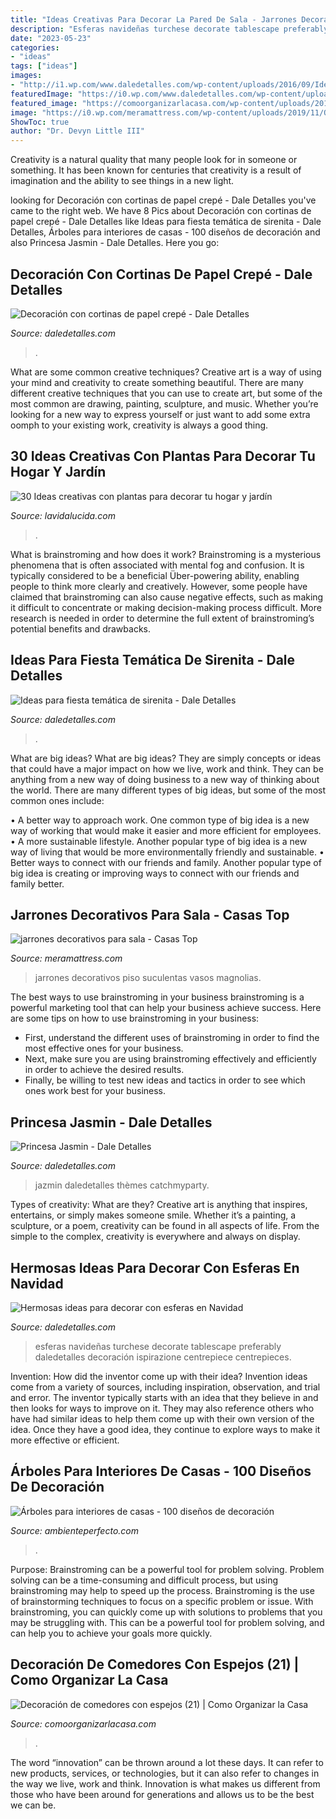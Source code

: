```yaml
---
title: "Ideas Creativas Para Decorar La Pared De Sala - Jarrones Decorativos Piso Suculentas Vasos Magnolias"
description: "Esferas navideñas turchese decorate tablescape preferably daledetalles decoración ispirazione centrepiece centrepieces"
date: "2023-05-23"
categories:
- "ideas"
tags: ["ideas"]
images:
- "http://i1.wp.com/www.daledetalles.com/wp-content/uploads/2016/09/Ideas-para-decorar-con-esferas-en-Navidad14.jpg?resize=630%2C840"
featuredImage: "https://i0.wp.com/www.daledetalles.com/wp-content/uploads/2016/02/12-17.jpg"
featured_image: "https://comoorganizarlacasa.com/wp-content/uploads/2017/02/Decoración-de-comedores-con-espejos-21.jpg"
image: "https://i0.wp.com/meramattress.com/wp-content/uploads/2019/11/Overstock.com-mobile-suculentas-en-2019-jarrones-de-piso.jpg?fit=628%2C1024&amp;ssl=1"
ShowToc: true
author: "Dr. Devyn Little III"
---
```



Creativity is a natural quality that many people look for in someone or something. It has been known for centuries that creativity is a result of imagination and the ability to see things in a new light.

	

		
looking for Decoración con cortinas de papel crepé - Dale Detalles you've came to the right web. We have 8 Pics about Decoración con cortinas de papel crepé - Dale Detalles like Ideas para fiesta temática de sirenita - Dale Detalles, Árboles para interiores de casas - 100 diseños de decoración and also Princesa Jasmin - Dale Detalles. Here you go:
		
    
## Decoración Con Cortinas De Papel Crepé - Dale Detalles

<img loading=lazy src="https://i1.wp.com/www.daledetalles.com/wp-content/uploads/2016/08/decoracion-con-papel-creppe7.jpg" onerror="this.onerror=null;this.src='https://tse2.mm.bing.net/th?id=OIP.0EOvMXrU5VQqt_BK8aCABgHaLD&amp;pid=15.1';" alt="Decoración con cortinas de papel crepé - Dale Detalles">

_Source: daledetalles.com_

>. 

	

What are some common creative techniques?
Creative art is a way of using your mind and creativity to create something beautiful. There are many different creative techniques that you can use to create art, but some of the most common are drawing, painting, sculpture, and music. Whether you’re looking for a new way to express yourself or just want to add some extra oomph to your existing work, creativity is always a good thing.

    
## 30 Ideas Creativas Con Plantas Para Decorar Tu Hogar Y Jardín

<img loading=lazy src="https://www.lavidalucida.com/wp-content/uploads/2014/02/1609688_536500663142889_345839435_n.jpg" onerror="this.onerror=null;this.src='https://tse3.mm.bing.net/th?id=OIP.RSAjUmuL6ft3UPjqHsh3qAHaFO&amp;pid=15.1';" alt="30 Ideas creativas con plantas para decorar tu hogar y jardín">

_Source: lavidalucida.com_

>. 

	

What is brainstroming and how does it work?
Brainstroming is a mysterious phenomena that is often associated with mental fog and confusion. It is typically considered to be a beneficial Über-powering ability, enabling people to think more clearly and creatively. However, some people have claimed that brainstroming can also cause negative effects, such as making it difficult to concentrate or making decision-making process difficult. More research is needed in order to determine the full extent of brainstroming’s potential benefits and drawbacks.

    
## Ideas Para Fiesta Temática De Sirenita - Dale Detalles

<img loading=lazy src="https://www.daledetalles.com/wp-content/uploads/2021/04/fiesta-sirenita21-696x1044.jpg" onerror="this.onerror=null;this.src='https://tse1.mm.bing.net/th?id=OIP.wQ0iOQawejFigT4VNpY4DgHaLH&amp;pid=15.1';" alt="Ideas para fiesta temática de sirenita - Dale Detalles">

_Source: daledetalles.com_

>. 

	

What are big ideas?
What are big ideas? They are simply concepts or ideas that could have a major impact on how we live, work and think. They can be anything from a new way of doing business to a new way of thinking about the world.
There are many different types of big ideas, but some of the most common ones include: 

• A better way to approach work. One common type of big idea is a new way of working that would make it easier and more efficient for employees. 
• A more sustainable lifestyle. Another popular type of big idea is a new way of living that would be more environmentally friendly and sustainable. 
• Better ways to connect with our friends and family. Another popular type of big idea is creating or improving ways to connect with our friends and family better.

    
## Jarrones Decorativos Para Sala - Casas Top

<img loading=lazy src="https://i0.wp.com/meramattress.com/wp-content/uploads/2019/11/Overstock.com-mobile-suculentas-en-2019-jarrones-de-piso.jpg?fit=628%2C1024&amp;ssl=1" onerror="this.onerror=null;this.src='https://tse1.mm.bing.net/th?id=OIP.Iq3tADQ6tx03bqhOOHa_AAHaME&amp;pid=15.1';" alt="jarrones decorativos para sala - Casas Top">

_Source: meramattress.com_

>jarrones decorativos piso suculentas vasos magnolias. 

	

The best ways to use brainstroming in your business
brainstroming is a powerful marketing tool that can help your business achieve success. Here are some tips on how to use brainstroming in your business: 
- First, understand the different uses of brainstroming in order to find the most effective ones for your business. 
- Next, make sure you are using brainstroming effectively and efficiently in order to achieve the desired results. 
- Finally, be willing to test new ideas and tactics in order to see which ones work best for your business.

    
## Princesa Jasmin - Dale Detalles

<img loading=lazy src="https://i0.wp.com/www.daledetalles.com/wp-content/uploads/2016/02/12-17.jpg" onerror="this.onerror=null;this.src='https://tse4.mm.bing.net/th?id=OIP.QtXMXk-vUsajZtEzvnUQUAHaJ4&amp;pid=15.1';" alt="Princesa Jasmin - Dale Detalles">

_Source: daledetalles.com_

>jazmin daledetalles thèmes catchmyparty. 

	

Types of creativity: What are they?
Creative art is anything that inspires, entertains, or simply makes someone smile. Whether it’s a painting, a sculpture, or a poem, creativity can be found in all aspects of life. From the simple to the complex, creativity is everywhere and always on display.

    
## Hermosas Ideas Para Decorar Con Esferas En Navidad

<img loading=lazy src="http://i1.wp.com/www.daledetalles.com/wp-content/uploads/2016/09/Ideas-para-decorar-con-esferas-en-Navidad14.jpg?resize=630%2C840" onerror="this.onerror=null;this.src='https://tse4.mm.bing.net/th?id=OIP.JDpA8Rs_HqwRdj3CqX65KwHaJ4&amp;pid=15.1';" alt="Hermosas ideas para decorar con esferas en Navidad">

_Source: daledetalles.com_

>esferas navideñas turchese decorate tablescape preferably daledetalles decoración ispirazione centrepiece centrepieces. 

	

Invention: How did the inventor come up with their idea?
Invention ideas come from a variety of sources, including inspiration, observation, and trial and error. The inventor typically starts with an idea that they believe in and then looks for ways to improve on it. They may also reference others who have had similar ideas to help them come up with their own version of the idea. Once they have a good idea, they continue to explore ways to make it more effective or efficient.

    
## Árboles Para Interiores De Casas - 100 Diseños De Decoración

<img loading=lazy src="https://ambienteperfecto.com/wp-content/uploads/2021/04/arboles-para-interiores-de-casas-64_optimized.jpg" onerror="this.onerror=null;this.src='https://tse1.mm.bing.net/th?id=OIP.pPL0yKWA5az_0TQuzhEjdAHaHB&amp;pid=15.1';" alt="Árboles para interiores de casas - 100 diseños de decoración">

_Source: ambienteperfecto.com_

>. 

	

Purpose: Brainstroming can be a powerful tool for problem solving.
Problem solving can be a time-consuming and difficult process, but using brainstroming may help to speed up the process. Brainstroming is the use of brainstorming techniques to focus on a specific problem or issue. With brainstroming, you can quickly come up with solutions to problems that you may be struggling with. This can be a powerful tool for problem solving, and can help you to achieve your goals more quickly.

    
## Decoración De Comedores Con Espejos (21) | Como Organizar La Casa

<img loading=lazy src="https://comoorganizarlacasa.com/wp-content/uploads/2017/02/Decoración-de-comedores-con-espejos-21.jpg" onerror="this.onerror=null;this.src='https://tse4.mm.bing.net/th?id=OIP.zjwRrC_ppubpJeo1SPDCgAHaJ4&amp;pid=15.1';" alt="Decoración de comedores con espejos (21) | Como Organizar la Casa">

_Source: comoorganizarlacasa.com_

>. 

	

The word “innovation” can be thrown around a lot these days. It can refer to new products, services, or technologies, but it can also refer to changes in the way we live, work and think. Innovation is what makes us different from those who have been around for generations and allows us to be the best we can be.

